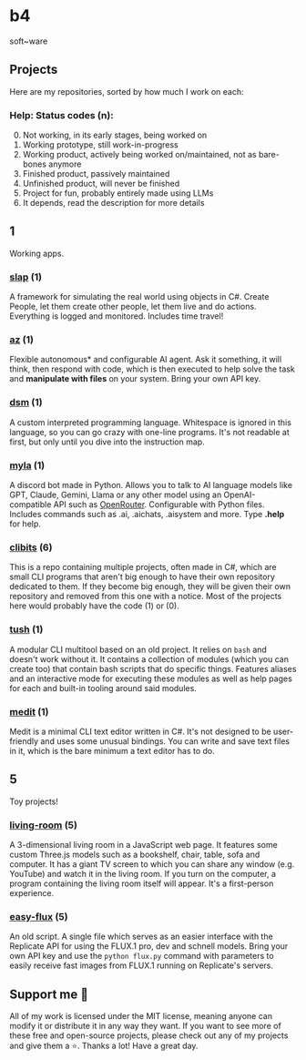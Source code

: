 # b4
soft~ware

## Projects
Here are my repositories, sorted by how much I work on each:

### Help: Status codes (n):
0. Not working, in its early stages, being worked on
1. Working prototype, still work-in-progress
2. Working product, actively being worked on/maintained, not as bare-bones anymore
3. Finished product, passively maintained
4. Unfinished product, will never be finished
5. Project for fun, probably entirely made using LLMs
6. It depends, read the description for more details

## 1
Working apps.

### [slap](https://github.com/bf4r/slap) (1)
A framework for simulating the real world using objects in C#. Create People, let them create other people, let them live and do actions. Everything is logged and monitored. Includes time travel!

### [az](https://github.com/bf4r/az) (1)
Flexible autonomous* and configurable AI agent. Ask it something, it will think, then respond with code, which is then executed to help solve the task and **manipulate with files** on your system. Bring your own API key.

### [dsm](https://github.com/bf4r/dsm) (1)
A custom interpreted programming language. Whitespace is ignored in this language, so you can go crazy with one-line programs. It's not readable at first, but only until you dive into the instruction map.

### [myla](https://github.com/bf4r/myla) (1)
A discord bot made in Python. Allows you to talk to AI language models like GPT, Claude, Gemini, Llama or any other model using an OpenAI-compatible API such as [OpenRouter](https://openrouter.ai). Configurable with Python files. Includes commands such as .ai, .aichats, .aisystem and more. Type **.help** for help.

### [clibits](https://github.com/bf4r/clibits) (6)
This is a repo containing multiple projects, often made in C#, which are small CLI programs that aren't big enough to have their own repository dedicated to them. If they become big enough, they will be given their own repository and removed from this one with a notice. Most of the projects here would probably have the code (1) or (0).

### [tush](https://github.com/bf4r/tush) (1)
A modular CLI multitool based on an old project. It relies on `bash` and doesn't work without it. It contains a collection of modules (which you can create too) that contain bash scripts that do specific things. Features aliases and an interactive mode for executing these modules as well as help pages for each and built-in tooling around said modules.

### [medit](https://github.com/bf4r/medit) (1)
Medit is a minimal CLI text editor written in C#. It's not designed to be user-friendly and uses some unusual bindings. You can write and save text files in it, which is the bare minimum a text editor has to do.

## 5
Toy projects!

### [living-room](https://github.com/bf4r/living-room) (5)
A 3-dimensional living room in a JavaScript web page. It features some custom Three.js models such as a bookshelf, chair, table, sofa and computer. It has a giant TV screen to which you can share any window (e.g. YouTube) and watch it in the living room. If you turn on the computer, a program containing the living room itself will appear. It's a first-person experience.

### [easy-flux](https://github.com/bf4r/easy-flux) (5)
An old script. A single file which serves as an easier interface with the Replicate API for using the FLUX.1 pro, dev and schnell models. Bring your own API key and use the `python flux.py` command with parameters to easily receive fast images from FLUX.1 running on Replicate's servers.

## Support me 🥺
All of my work is licensed under the MIT license, meaning anyone can modify it or distribute it in any way they want. If you want to see more of these free and open-source projects, please check out any of my projects and give them a ⭐. Thanks a lot! Have a great day.
